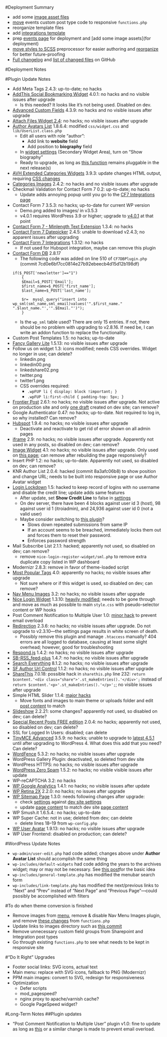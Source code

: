 #Deployment Summary
 - add some [image asset files](https://github.com/Pressed-Solutions/IT-ROI-dev/tree/develop/assets)
 - [move](https://github.com/Pressed-Solutions/IT-ROI-dev/commit/eb01a51f699ffb840356c021bc60e473654c7176) events custom post type code to responsive `functions.php`
 - reorganize template files
 - add [integrations template](https://github.com/Pressed-Solutions/IT-ROI-dev/commit/34a67bc7cd668783b3c89c6af8eb4c5e3a9148c5)
 - prep [events page](http://dev.itroisolutions.com/events/) for deployment and [add some image assets](for deployment)
 - [move styles to SCSS](https://github.com/Pressed-Solutions/IT-ROI-dev/commit/9f4da4c4adee2e3499dee5c6d2a3bba3cb10d9c2) preprocessor for easier authoring and [reorganize](https://github.com/Pressed-Solutions/IT-ROI-dev/commit/3d701880e833b079d5e0010d0c3ace8cd22a0cbd) for better future-proofing
 - [Full changelog](https://github.com/Pressed-Solutions/IT-ROI-dev/compare/develop) and [list of changed files](https://github.com/Pressed-Solutions/IT-ROI-dev/compare/develop#files_bucket) on GitHub

#Deployment Notes

#Plugin Update Notes
 - Add Meta Tags 2.4.3: up-to-date; no hacks
 - [AddThis Social Bookmarking Widget](https://downloads.wordpress.org/plugin/addthis.4.0.1.zip) 4.0.1: no hacks and no visible issues after upgrade
    - Is this needed? It looks like it’s not being used. Disabled on dev.
 - [Advanced Custom Fields](https://downloads.wordpress.org/plugin/advanced-custom-fields.zip) 4.3.9: no hacks and no visible issues after upgrade
 - [Attach Files Widget 2.4](https://downloads.wordpress.org/plugin/attach-files-widget.zip): no hacks; no visible issues after upgrade
 - [Author Avatars List](https://downloads.wordpress.org/plugin/author-avatars.1.8.6.4.zip) 1.8.6.4: modified `css/widget.css` and `lib/UserList.class.php`
    - Edit all users with role “author”:
        - Add link to **website** field
        - Add position to **biography** field
    - In [widget settings](https://itroisolutions.com/wp-admin/widgets.php) (Secondary Widget Area), turn on “Show biography”
    - Ready to upgrade, as long as [this function](https://github.com/macbookandrew/wp-author-avatars/commit/a3e9ffa1c7690c10394272482fdb1182fafeb1ab) remains pluggable in the next release(s)
 - [AVH Extended Categories Widgets](https://downloads.wordpress.org/plugin/extended-categories-widget.3.9.3.zip) 3.9.3: update changes HTML output, requiring [CSS changes](https://github.com/Pressed-Solutions/IT-ROI-dev/commit/c3ec8f997fcc13e57b976d2e5d4339b8751ffa6a#diff-1)
 - [Categories Images](https://downloads.wordpress.org/plugin/categories-images.2.4.2.zip) 2.4.2: no hacks and no visible issues after upgrade
 - Checkmail Validation for Contact Form 7 0.2: up-to-date; no hacks
    - Update adds annoying popup until you go to the [CF7 Integrations page](https://itroisolutions.com/wp-admin/admin.php?page=cf7-integrations)
 - Contact Form 7 3.5.3: no hacks; up-to-date for current WP version
    - Demo.png added to images/ in v3.5.3
    - v4.0.1 requires WordPress 3.9 or higher; upgrade to [v4.0.1](https://downloads.wordpress.org/plugin/contact-form-7.4.0.1.zip) at that point
 - [Contact Form 7 - Minlength Text Extension](https://downloads.wordpress.org/plugin/minimum-length-for-contact-form-7.1.3.4.zip) 1.3.4: no hacks
 - [Contact Form 7 Datepicker](https://downloads.wordpress.org/plugin/contact-form-7-datepicker.zip) 2.4.5: unable to download v2.4.3; no apparent issues after upgrading
 - [Contact Form 7 Integrations](https://downloads.wordpress.org/plugin/contact-form-7-integrations.1.3.12.zip) 1.3.12: no hacks
    - If not used for Hubspot integration, maybe can remove this plugin
 - [Contact Form DB](https://downloads.wordpress.org/plugin/contact-form-7-to-database-extension.2.8.17.zip) 2.8.17
    - The following code was added on line 510 of `CF7DBPlugin.php` (commit 7cd0e6bf7cc0814e27b92ebeecb4d15d12b198df)
    ````
    if($_POST['newsletter']=="1")
        {
        $Email=$_POST['Email'];
        $first_name=$_POST['first_name'];
        $last_name=$_POST['last_name'];

        $r=  mysql_query("insert into wp_sml(sml_name,sml_email)values('".$first_name." ".$last_name."','".$Email."')");
        }
    ````
    - Is the `wp_sml` table used? There are only 15 entries. If not, there should be no problem with upgrading to v2.8.16. If need be, I can write an addon function to replace the functionality.
 - Custom Post Templates 1.5: no hacks; up-to-date
 - [Fancy Gallery Lite](https://downloads.wordpress.org/plugin/fancy-gallery.zip) 1.5.13: no visible issues after upgrade
 - Follow us on widget 1.3: icons modified; needs CSS overrides. Widget no longer in use; can delete?
    - linkedin.png
    - linkedin00.png
    - linkedshare02.png
    - twitter.png
    - twitter1.png
    - CSS overrides required:
        - `.wpFUP li { display: block !important; }`
        - `.wpFUP li:first-child { padding-top: 5px; }`
 - [Frontier Post](https://downloads.wordpress.org/plugin/frontier-post.2.6.1.zip) 2.6.1: no hacks; no visible issues after upgrade. Not active on production site and only [one draft](http://dev.itroisolutions.com/my-posts/) created on dev site; can remove?
 - Google Authenticator 0.47: no hacks; up-to-date. Not required to log in, so why installed? Can remove?
 - [Hubspot](https://downloads.wordpress.org/plugin/hubspot.zip) 1.9.4: no hacks; no visible issues after upgrade
    - Deactivate and reactivate to get rid of error shown on all admin pages
 - [iframe](https://downloads.wordpress.org/plugin/iframe.2.9.zip) 2.9: no hacks; no visible issues after upgrade. Apparently not used in any posts, so disabled on dev; can remove?
 - [Image Widget](https://downloads.wordpress.org/plugin/image-widget.4.1.zip) 4.1: no hacks; no visible issues after upgrade. Only used on [this page](http://dev.itroisolutions.com/overview/); can remove after rebuilding the page responsively?
 - Insert PHP 1.2: no hacks; up-to-date. Apparently not used, so disabled on dev; can remove?
 - KNR Author List 2.0.4: hacked (commit 8a3afc06b8) to show position and change URL; needs to be built into responsive page or use Author Avatar widget
 - [Login Lockdown](https://downloads.wordpress.org/plugin/login-lockdown.v1.6.1.zip) 1.5: hacked to keep record of logins with no username and disable the credit line; update adds same features
    - After update, set **Show Credit Line** to false in [settings](https://itroisolutions.com/wp-admin/options-general.php?page=loginlockdown.php)
    - On dev server, there have been 4 blocks against user id 3 (host), 98 against user id 1 (itroiadmin), and 24,936 against user id 0 (not a valid user)
    - Maybe consider switching to [this plugin](https://wordpress.org/plugins/login-security-solution/)?
        - Slows down repeated submissions from same IP
        - If an account seems to be breached, immediately locks them out and forces them to reset their password.
        - Enforces password strength
 - Mail Subscribe List 2.1.1: hacked; apparently not used, so disabled on dev; can remove?
    - remove `nice-login-register-widget/sml.php` to remove extra duplicate copy listed in WP dashboard
 - Modernizr 2.8.3: remove in favor of theme-loaded script
 - [Most Popular Tags](https://downloads.wordpress.org/plugin/most-popular-tags.zip) 4.0: apparently no hacks; no visible issues after upgrade
    - Not sure where or if this widget is used, so disabled on dev; can remove?
 - [Nav Menu Images](https://downloads.wordpress.org/plugin/nav-menu-images.3.2.zip) 3.2: no hacks; no visible issues after upgrade
 - [Nice Login Widget](https://downloads.wordpress.org/plugin/nice-login-register-widget.1.3.10.zip) 1.3.10: [heavily modified](https://github.com/Pressed-Solutions/IT-ROI-nice-login-widget/commit/c7ec6e1c9dd234d3da668bf82a465522a6288c4c); needs to be gone through and move as much as possible to main `style.css` with pseudo-selector content or WP hooks
 - Post Comment Notification to Multiple User 1.0: [minor hack](https://github.com/Pressed-Solutions/post-comment-notification-to-multiple-user/commit/cb63c8de1af0a01077796615d0618db790bdf0b1) to prevent email overload
 - [Redirection](https://downloads.wordpress.org/plugin/redirection.2.3.6.zip) 2.3.6: no hacks; no visible issues after upgrade. Do not upgrade to v2.3.10—the settings page results in white screen of death.
    - Possibly remove this plugin and manage `.htaccess` manually? 404 errors are all logged to database, causing at least some slight overhead; however, good for troubleshooting
 - [Respond.js](https://downloads.wordpress.org/plugin/respondjs.1.4.2.zip) 1.4.2: no hacks; no visible issues after upgrade
 - [SB-RSS_feed-plus](https://downloads.wordpress.org/plugin/sb-rss-feed-plus.1.4.7.zip) 1.4.7: no hacks; no visible issues after upgrade
 - [Search Everything](https://downloads.wordpress.org/plugin/search-everything.8.1.2.zip) 8.1.2: no hacks; no visible issues after upgrade
 - [SF Author Url Control](https://downloads.wordpress.org/plugin/sf-author-url-control.zip) 1.1.2: no hacks; no visible issues after upgrade
 - [ShareThis](https://downloads.wordpress.org/plugin/share-this.zip) 7.0.18: possible hack in `sharethis.php` line 232: `return $content.'<div class="share">'.st_makeEntries().'</div>';` instead of `return $content.'<p>'.st_makeEntries().'</p>';`; no visible issues after upgrade
 - Simple HTML Slider 1.1.4: [major hacks](https://github.com/Pressed-Solutions/simple-html-slider/compare/hacks?expand=1)
    - Move fonts and images to main theme or uploads folder and edit [post content](https://dev.itroisolutions.com/wp-admin/admin.php?page=shs_slider_options) to match
 - [Slideshow](https://downloads.wordpress.org/plugin/slideshow-jquery-image-gallery.2.2.21.zip) 2.2.21: some changes? apparently not used, so disabled on dev; can delete?
 - [Special Recent Posts FREE edition](https://downloads.wordpress.org/plugin/special-recent-posts.2.0.4.zip) 2.0.4: no hacks; apparently not used, so disabled on dev; can delete?
 - SSL for Logged In Users: disabled; can delete
 - [TinyMCE Advanced](https://downloads.wordpress.org/plugin/tinymce-advanced.3.5.9.zip) 3.5.9: no hacks; unable to upgrade to [latest 4.5.1](https://downloads.wordpress.org/plugin/tinymce-advanced.4.1.1.zip) until after upgrading to WordPress 4. What does this add that you need? Can delete?
 - [WordFence](https://downloads.wordpress.org/plugin/wordfence.5.3.2.zip) 5.3.2: no hacks; no visible issues after upgrade
 - WordPress Gallery Plugin: deactivated, so deleted from dev site
 - WordPress HTTPS: no hacks; no visible issues after upgrade
 - [WordPress Zero Spam](https://downloads.wordpress.org/plugin/zero-spam.1.5.2.zip) 1.5.2: no hacks; no visible visible issues after update
 - WP-reCAPTCHA 3.2: no hacks
 - [WP Google Analytics](https://downloads.wordpress.org/plugin/wp-google-analytics.1.4.1.zip) 1.4.1: no hacks; no visible issues after update
 - [WP Retina 2X](https://downloads.wordpress.org/plugin/wp-retina-2x.latest-stable.zip) 2.2.0: no hacks; no issues after upgrade
 - [WP Sitemap Page](https://downloads.wordpress.org/plugin/wp-sitemap-page.zip) 1.3.0: needs following changes after upgrade:
    - check [settings](https://itroisolutions.com/wp-admin/options-general.php?page=wp_sitemap_page&tab=main) against [dev site settings](https://dev.itroisolutions.com/wp-admin/options-general.php?page=wp_sitemap_page&tab=main)
    - update [page content](https://itroisolutions.com/wp-admin/post.php?post=106&action=edit) to match dev site [page content](https://dev.itroisolutions.com/wp-admin/post.php?post=106&action=edit)
 - WP Smush.it 1.6.5.4.: no hacks; up-to-date
 - WP Super Cache: not in use; deleted from dev; can delete
    - delete lines 18–19 from `wp-config.php`
 - [WP User Avatar](https://downloads.wordpress.org/plugin/wp-user-avatar.1.9.13.zip) 1.9.13: no hacks; no visible issues after upgrade
 - WP User Frontend: disabled on production; can delete?

#WordPress Update Notes
 - `wp-admin/user-edit.php` had code added; changes above under **Author Avatar List** should accomplish the same thing
 - `wp-includes/default-widgets` had code adding the years to the archives widget; may or may not be necessary. See [this post](http://www.wpbeginner.com/wp-themes/how-to-customize-the-display-of-wordpress-archives-in-your-sidebar/)for the basic idea
 - `wp-includes/general-template.php` has modified the menubar search form
 - `wp-includes/link-template.php` has modified the next/previous links to “Next” and “Prev” instead of “Next Page” and “Previous Page”—could psosibly be accomplished with filters

#To do when theme conversion is finished
 - Remove images from [menu](https://itroisolutions.com/wp-admin/nav-menus.php), remove & disable Nav Menu Images plugin, and remove [these changes](https://github.com/macbookandrew/IT-ROI-dev/commit/944cef2) from `functions.php`
 - Update links to images directory such as [this commit](https://github.com/Pressed-Solutions/IT-ROI-dev/commit/3bfd09dc040f4f8046081360e2771929ac1c7aaf)
 - Remove unnecessary custom field groups from Sharepoint and Integration post types
 - Go through existing `functions.php` to see what needs to be kept in responsive site

#“Do It Right” Upgrades
 - Footer social links: SVG icons, actual text
 - Main menu: replace with SVG icons, fallback to PNG (Modernizr)
 - PPM main images: convert to SVG, redesign for responsiveness
 - Optimization
     - Defer scripts
     - mod_pagespeed?
     - nginx proxy to apache/varnish cache?
     - Google PageSpeed widget?

#Long-Term Notes
##Plugin updates
 - “Post Comment Notification to Multiple User” plugin v1.0: fine to update as long as [this](https://github.com/Pressed-Solutions/post-comment-notification-to-multiple-user/commit/cb63c8de1af0a01077796615d0618db790bdf0b1) or a similar change is made to prevent email overload.
